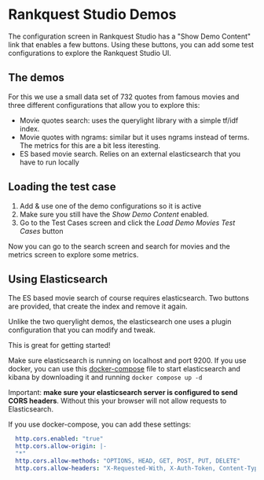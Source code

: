 # Rankquest Studio Demos

The configuration screen in Rankquest Studio has a "Show Demo Content" link
that enables a few buttons. Using these buttons, you can add some
test configurations to explore the Rankquest Studio UI.

## The demos

For this we use a small data set of 732 quotes from famous movies and three
different configurations that allow you to explore this:

- Movie quotes search: uses the querylight library with a simple tf/idf index.
- Movie quotes with ngrams: similar but it uses ngrams instead of terms. The 
metrics for this are a bit less iteresting.
- ES based movie search. Relies on an external elasticsearch that you have 
to run locally

## Loading the test case

1. Add & use one of the demo configurations so it is active
1. Make sure you still have the *Show Demo Content* enabled. 
1. Go to the Test Cases screen and click the *Load Demo Movies Test Cases* button

Now you can go to the search screen and search for movies and the metrics screen to 
explore some metrics.

## Using Elasticsearch

The ES based movie search of course requires elasticsearch. Two buttons are provided,
that create the index and remove it again.

Unlike the two querylight demos, the elasticsearch one uses a plugin configuration that you can modify and tweak.

This is great for getting started!

Make sure elasticsearch is running on localhost and port 9200. If you use docker,
you can use this [docker-compose](docker-compose.yml) file to start elasticsearch
and kibana by downloading it and running `docker compose up -d`
                                        
Important: **make sure your elasticsearch server is configured to send CORS headers**. Without
 this your browser will not allow requests to Elasticsearch.

If you use docker-compose, you can add these settings: 

```yaml
  http.cors.enabled: "true"
  http.cors.allow-origin: |-
  "*"
  http.cors.allow-methods: "OPTIONS, HEAD, GET, POST, PUT, DELETE"
  http.cors.allow-headers: "X-Requested-With, X-Auth-Token, Content-Type, Content-Length, Authorization, Access-Control-Allow-Headers, Accept"                    
```

